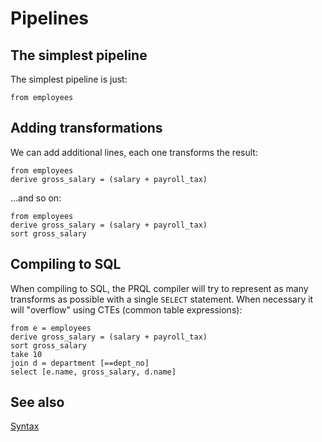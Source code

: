 # Pipelines

## The simplest pipeline

The simplest pipeline is just:

```prql
from employees
```

## Adding transformations

We can add additional lines, each one transforms the result:

```prql
from employees
derive gross_salary = (salary + payroll_tax)
```

...and so on:

```prql_no_test
from employees
derive gross_salary = (salary + payroll_tax)
sort gross_salary
```

## Compiling to SQL

When compiling to SQL, the PRQL compiler will try to represent as many
transforms as possible with a single `SELECT` statement. When necessary it will
"overflow" using CTEs (common table expressions):

```prql_no_test
from e = employees
derive gross_salary = (salary + payroll_tax)
sort gross_salary
take 10
join d = department [==dept_no]
select [e.name, gross_salary, d.name]
```

## See also

[Syntax](./syntax.md)
